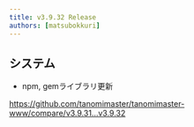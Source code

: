 ```yaml
---
title: v3.9.32 Release
authors: [matsubokkuri]
---
```


## システム

- npm, gemライブラリ更新

https://github.com/tanomimaster/tanomimaster-www/compare/v3.9.31...v3.9.32

